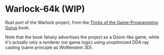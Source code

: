 # Warlock-64k (WIP)

Rust port of the Warlock project, from the [Tricks of the Game-Programming Gurus](https://www.amazon.com/Tricks-Game-Programming-Gurus-Andre-Lamothe/dp/0672305070) book.

Note that the book falsely advertises the project as a Doom-like game, while it's actually only a renderer (no game logic) using unoptimized DDA ray casting (same principle as Wolfenstein 3D).
